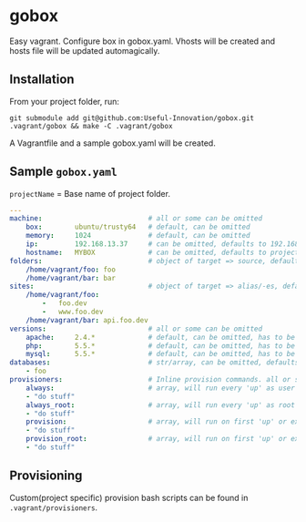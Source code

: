 # gobox
Easy vagrant. Configure box in gobox.yaml. Vhosts will be created and hosts file will be updated automagically.

## Installation
From your project folder, run:

```
git submodule add git@github.com:Useful-Innovation/gobox.git .vagrant/gobox && make -C .vagrant/gobox
```

A Vagrantfile and a sample gobox.yaml will be created.

## Sample `gobox.yaml`

`projectName` = Base name of project folder.

```yaml
---
machine:                          # all or some can be omitted
    box:        ubuntu/trusty64   # default, can be omitted
    memory:     1024              # default, can be omitted
    ip:         192.168.13.37     # can be omitted, defaults to 192.168.200.{hashed projectName}
    hostname:   MYBOX             # can be omitted, defaults to project directory name
folders:                          # object of target => source, defaults to /home/vagrant/{projectName} => ./
    /home/vagrant/foo: foo
    /home/vagrant/bar: bar
sites:                            # object of target => alias/-es, defaults to /home/vagrant/{projectName} => {projectName}
    /home/vagrant/foo:
        -   foo.dev
        -   www.foo.dev
    /home/vagrant/bar: api.foo.dev
versions:                         # all or some can be omitted
    apache:     2.4.*             # default, can be omitted, has to be compatible with apt-get
    php:        5.5.*             # default, can be omitted, has to be compatible with apt-get
    mysql:      5.5.*             # default, can be omitted, has to be compatible with apt-get
databases:                        # str/array, can be omitted, defaults to one database named {projectName}
    - foo
provisioners:                     # Inline provision commands. all or some can be omitted
    always:                       # array, will run every 'up' as user
    - "do stuff"
    always_root:                  # array, will run every 'up' as root
    - "do stuff"
    provision:                    # array, will run on first 'up' or explicit provision as user
    - "do stuff"
    provision_root:               # array, will run on first 'up' or explicit provision as root
    - "do stuff"
```

## Provisioning
Custom(project specific) provision bash scripts can be found in `.vagrant/provisioners`.